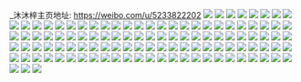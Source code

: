 _沐沐梓主页地址: https://weibo.com/u/5233822202 
![](https://wx4.sinaimg.cn/mw2000/005IcAf8ly1h8wm0cj564j31sc2dse1w.jpg) 
![](https://wx4.sinaimg.cn/mw2000/005IcAf8ly1h8wm0dyz58j31sc2dsqv5.jpg) 
![](https://wx4.sinaimg.cn/mw2000/005IcAf8ly1h8wm0c4s8bj31sc2ds4qp.jpg) 
![](https://wx4.sinaimg.cn/mw2000/005IcAf8ly1h8wm0aoh4qj31sc2cqqsv.jpg) 
![](https://wx4.sinaimg.cn/mw2000/005IcAf8ly1h8wm0blcuoj31sc2ds7wh.jpg) 
![](https://wx4.sinaimg.cn/mw2000/005IcAf8ly1h8wm0b5fa8j31sc2dsawt.jpg) 
![](https://wx4.sinaimg.cn/mw2000/005IcAf8ly1h8h4apxuocj32c433z1l0.jpg) 
![](https://wx4.sinaimg.cn/mw2000/005IcAf8ly1h8h4az045aj32ah340hdw.jpg) 
![](https://wx4.sinaimg.cn/mw2000/005IcAf8ly1h8h4auj6c7j32c53401l0.jpg) 
![](https://wx4.sinaimg.cn/mw2000/005IcAf8ly1h8h4agtyskj32c2340e84.jpg) 
![](https://wx4.sinaimg.cn/mw2000/005IcAf8ly1h8h4b2e6myj32c2340hdu.jpg) 
![](https://wx4.sinaimg.cn/mw2000/005IcAf8ly1h8h4am5h5ij32c5340qv7.jpg) 
![](https://wx4.sinaimg.cn/mw2000/005IcAf8ly1h8h4b5ae4cj32c03404qq.jpg) 
![](https://wx4.sinaimg.cn/mw2000/005IcAf8ly1h8h4abs6awj30u1141afv.jpg) 
![](https://wx4.sinaimg.cn/mw2000/005IcAf8ly1h8h4b3a82bj32c0340npd.jpg) 
![](https://wx4.sinaimg.cn/mw2000/005IcAf8ly1h8a4ar0htdj31sc2dsu0x.jpg) 
![](https://wx4.sinaimg.cn/mw2000/005IcAf8ly1h7ti27sq89j30wg1777se.jpg) 
![](https://wx4.sinaimg.cn/mw2000/005IcAf8ly1h7ti21mq2jj32c53404qr.jpg) 
![](https://wx4.sinaimg.cn/mw2000/005IcAf8ly1h7ti2cqhj2j30w816we1u.jpg) 
![](https://wx4.sinaimg.cn/mw2000/005IcAf8ly1h7ti2zzskhj31de1tvu0x.jpg) 
![](https://wx4.sinaimg.cn/mw2000/005IcAf8ly1h7ti395akrj31sc2dskjl.jpg) 
![](https://wx4.sinaimg.cn/mw2000/005IcAf8ly1h7ti2q827xj31jb21rhdu.jpg) 
![](https://wx4.sinaimg.cn/mw2000/005IcAf8ly1h7ti44v9fvj31sc2ds1kz.jpg) 
![](https://wx4.sinaimg.cn/mw2000/005IcAf8ly1h7ti3eybxaj31sc2dsb29.jpg) 
![](https://wx4.sinaimg.cn/mw2000/005IcAf8ly1h7ti4jdkwkj31sc2dsu0y.jpg) 
![](https://wx4.sinaimg.cn/mw2000/005IcAf8ly1h7ti4r02gij324a36cqv7.jpg) 
![](https://wx4.sinaimg.cn/mw2000/005IcAf8ly1h7ti3pcknmj31sc2ds4qq.jpg) 
![](https://wx4.sinaimg.cn/mw2000/005IcAf8ly1h7ti1h50whj314e36chdu.jpg) 
![](https://wx4.sinaimg.cn/mw2000/005IcAf8ly1h7jqwz5r3pj319s36chdu.jpg) 
![](https://wx4.sinaimg.cn/mw2000/005IcAf8ly1h7jqx0r9ehj30xh36cnpd.jpg) 
![](https://wx4.sinaimg.cn/mw2000/005IcAf8ly1h7jqwx2mamj31l736c4qq.jpg) 
![](https://wx4.sinaimg.cn/mw2000/005IcAf8ly1h7jqx4onlij31sc2dsnkk.jpg) 
![](https://wx4.sinaimg.cn/mw2000/005IcAf8ly1h7jqx53djlj31sc2ds7m6.jpg) 
![](https://wx4.sinaimg.cn/mw2000/005IcAf8ly1h7jqx5h5g4j31sc2dsng1.jpg) 
![](https://wx4.sinaimg.cn/mw2000/005IcAf8ly1h7jqx20gncj31sc1sc1ke.jpg) 
![](https://wx4.sinaimg.cn/mw2000/005IcAf8ly1h7jqx2q1wnj31sc1scatg.jpg) 
![](https://wx4.sinaimg.cn/mw2000/005IcAf8ly1h7jqx48y5vj31sc2ds7wh.jpg) 
![](https://wx4.sinaimg.cn/mw2000/005IcAf8ly1h7grrv2hiej31xs2l2wn3.jpg) 
![](https://wx4.sinaimg.cn/mw2000/005IcAf8ly1h7grrvt69jj30wi175qf8.jpg) 
![](https://wx4.sinaimg.cn/mw2000/005IcAf8ly1h7grrwxz22j30wi16vq7n.jpg) 
![](https://wx4.sinaimg.cn/mw2000/005IcAf8ly1h7grrwkf1lj30wi17j75r.jpg) 
![](https://wx4.sinaimg.cn/mw2000/005IcAf8ly1h7grrxkmbrj30wi16xgms.jpg) 
![](https://wx4.sinaimg.cn/mw2000/005IcAf8ly1h7grrz0dm0j32c033zx6q.jpg) 
![](https://wx4.sinaimg.cn/mw2000/005IcAf8ly1h7grs1rfdrj32c0340ju8.jpg) 
![](https://wx4.sinaimg.cn/mw2000/005IcAf8ly1h7grs3h69xj32862ywwuf.jpg) 
![](https://wx4.sinaimg.cn/mw2000/005IcAf8ly1h7grs3w3qej30wi175wv1.jpg) 
![](https://wx4.sinaimg.cn/mw2000/005IcAf8ly1h7grs61np9j32212qpb29.jpg) 
![](https://wx4.sinaimg.cn/mw2000/005IcAf8ly1h7grs9igaxj325x2vwx6s.jpg) 
![](https://wx4.sinaimg.cn/mw2000/005IcAf8ly1h7grsaa7w6j32c03401ky.jpg) 
![](https://wx4.sinaimg.cn/mw2000/005IcAf8ly1h7grrshh7ej321j2q11ky.jpg) 
![](https://wx4.sinaimg.cn/mw2000/005IcAf8ly1h7grrzofc8j31x22k47wh.jpg) 
![](https://wx4.sinaimg.cn/mw2000/005IcAf8ly1h7grsbqyh2j31z22mr1kx.jpg) 
![](https://wx4.sinaimg.cn/mw2000/005IcAf8ly1h7grsawd0fj30wh179tam.jpg) 
![](https://wx4.sinaimg.cn/mw2000/005IcAf8ly1h7grscn4anj32c0340qv5.jpg) 
![](https://wx4.sinaimg.cn/mw2000/005IcAf8ly1h7grsba3cmj30wi175wpa.jpg) 
![](https://wx4.sinaimg.cn/mw2000/005IcAf8ly1h6rbfo29eej33402c01kx.jpg) 
![](https://wx4.sinaimg.cn/mw2000/005IcAf8ly1h6rbfqo3h3j32c03407wh.jpg) 
![](https://wx4.sinaimg.cn/mw2000/005IcAf8ly1h6rbfcvpukj33402c0hdt.jpg) 
![](https://wx4.sinaimg.cn/mw2000/005IcAf8ly1h6rbfp2jibj32c033zb29.jpg) 
![](https://wx4.sinaimg.cn/mw2000/005IcAf8ly1h6rbfrhifcj32c03407wh.jpg) 
![](https://wx4.sinaimg.cn/mw2000/005IcAf8ly1h6rbfpx8zvj32c033z7wh.jpg) 
![](https://wx4.sinaimg.cn/mw2000/005IcAf8ly1h6rbfdrie9j33402c07wh.jpg) 
![](https://wx4.sinaimg.cn/mw2000/005IcAf8ly1h6rbfex711j33402c0b29.jpg) 
![](https://wx4.sinaimg.cn/mw2000/005IcAf8ly1h6rbfh6cibj32c0340npd.jpg) 
![](https://wx4.sinaimg.cn/mw2000/005IcAf8ly1h6rbfhwsf6j32c0340b29.jpg) 
![](https://wx4.sinaimg.cn/mw2000/005IcAf8ly1h6rbfft7ruj33402c0b29.jpg) 
![](https://wx4.sinaimg.cn/mw2000/005IcAf8ly1h6rbfiwvl4j33402c0kjl.jpg) 
![](https://wx4.sinaimg.cn/mw2000/005IcAf8ly1h6rbfjv89xj33402c07wh.jpg) 
![](https://wx4.sinaimg.cn/mw2000/005IcAf8ly1h6rbfliny6j32822yqe82.jpg) 
![](https://wx4.sinaimg.cn/mw2000/005IcAf8ly1h6rbfmxv30j325x2vwb2a.jpg) 
![](https://wx4.sinaimg.cn/mw2000/005IcAf8ly1h6rbcp33uqj31sc2ds7va.jpg) 
![](https://wx4.sinaimg.cn/mw2000/005IcAf8ly1h6rbcs0uewj31o0280u0y.jpg) 
![](https://wx4.sinaimg.cn/mw2000/005IcAf8ly1h6rbcthojej31sc2dsb29.jpg) 
![](https://wx4.sinaimg.cn/mw2000/005IcAf8ly1h6rbcu5ltuj31sc2ds4qp.jpg) 
![](https://wx4.sinaimg.cn/mw2000/005IcAf8ly1h6rbcuwl54j31sc2dsb29.jpg) 
![](https://wx4.sinaimg.cn/mw2000/005IcAf8ly1h6rbcvpay3j31sc2dse81.jpg) 
![](https://wx4.sinaimg.cn/mw2000/005IcAf8ly1h6rbcsjynfj31sc2ds1ed.jpg) 
![](https://wx4.sinaimg.cn/mw2000/005IcAf8ly1h6rbcojmhzj318w0u0ab7.jpg) 
![](https://wx4.sinaimg.cn/mw2000/005IcAf8ly1h6rbcwf1eqj31ti2fc7wh.jpg) 
![](https://wx4.sinaimg.cn/mw2000/005IcAf8ly1h69nyb2uffj31sc2dse81.jpg) 
![](https://wx4.sinaimg.cn/mw2000/005IcAf8ly1h69nyd1myvj31sc2dse81.jpg) 
![](https://wx4.sinaimg.cn/mw2000/005IcAf8ly1h5lmzg54brj327q2yakgc.jpg) 
![](https://wx4.sinaimg.cn/mw2000/005IcAf8ly1h5lnfw1viqj31sc2dsx0e.jpg) 
![](https://wx4.sinaimg.cn/mw2000/005IcAf8ly1h5lmzfcaatj31yp2m91ky.jpg) 
![](https://wx4.sinaimg.cn/mw2000/005IcAf8ly1h5lmzho3jaj31o02807wi.jpg) 
![](https://wx4.sinaimg.cn/mw2000/005IcAf8ly1h5lmzjd3w7j31sc1scnpd.jpg) 
![](https://wx4.sinaimg.cn/mw2000/005IcAf8ly1h5lmzkza4vj31sc1scnpd.jpg) 
![](https://wx4.sinaimg.cn/mw2000/005IcAf8gy1h49sfehq73j31o0280npd.jpg) 
![](https://wx4.sinaimg.cn/mw2000/005IcAf8gy1h46b2tifxrj31w02iokbn.jpg) 
![](https://wx4.sinaimg.cn/mw2000/005IcAf8gy1h46b2udr9lj31w02ionev.jpg) 
![](https://wx4.sinaimg.cn/mw2000/005IcAf8gy1h46b2v888cj31w02io4ha.jpg) 
![](https://wx4.sinaimg.cn/mw2000/005IcAf8gy1h46b2vtmv6j30wi17445f.jpg) 
![](https://wx4.sinaimg.cn/mw2000/005IcAf8gy1h46b2whrdrj31w02iokf7.jpg) 
![](https://wx4.sinaimg.cn/mw2000/005IcAf8gy1h46b2x2g8xj31w02iok9b.jpg) 
![](https://wx4.sinaimg.cn/mw2000/005IcAf8gy1h46b2xhl2aj30wi17bjy3.jpg) 
![](https://wx4.sinaimg.cn/mw2000/005IcAf8gy1h46b2sldjpj31w02ionfs.jpg) 
![](https://wx4.sinaimg.cn/mw2000/005IcAf8gy1h46b2xym39j30wi1700zq.jpg) 
![](https://wx4.sinaimg.cn/mw2000/005IcAf8ly1h3xhm8c68gj30u01aetkr.jpg) 
![](https://wx4.sinaimg.cn/mw2000/005IcAf8ly1h3xhm7qatkj30u01607e4.jpg) 
![](https://wx4.sinaimg.cn/mw2000/005IcAf8ly1h36jsxcvadj32io1w04ne.jpg) 
![](https://wx4.sinaimg.cn/mw2000/005IcAf8ly1h36jswq27xj32io1w0e23.jpg) 
![](https://wx4.sinaimg.cn/mw2000/005IcAf8ly1h36jsxv6edj32io1w07rc.jpg) 
![](https://wx4.sinaimg.cn/mw2000/005IcAf8ly1h36jsyh007j32io1w01kx.jpg) 
![](https://wx4.sinaimg.cn/mw2000/005IcAf8ly1h36jsw36ebj31wk1wk1kx.jpg) 
![](https://wx4.sinaimg.cn/mw2000/005IcAf8ly1h36jszampwj32io1w04qp.jpg) 
![](https://wx4.sinaimg.cn/mw2000/005IcAf8ly1h36jsuwhtrj31w02io4qp.jpg) 
![](https://wx4.sinaimg.cn/mw2000/005IcAf8ly1h36jsvmffnj32io1w0e3z.jpg) 
![](https://wx4.sinaimg.cn/mw2000/005IcAf8ly1h36jt2fplcj31w02io4qp.jpg) 
![](https://wx4.sinaimg.cn/mw2000/005IcAf8ly1h36jt1d8usj31fq1wzkjl.jpg) 
![](https://wx4.sinaimg.cn/mw2000/005IcAf8ly1h36jt07968j31w02io1kx.jpg) 
![](https://wx4.sinaimg.cn/mw2000/005IcAf8ly1h36jsv8kvaj30sg0sgtj9.jpg) 
